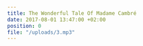 ```yaml
---
title: The Wonderful Tale Of Madame Cambré
date: 2017-08-01 13:47:00 +02:00
position: 0
file: "/uploads/3.mp3"
---
```


